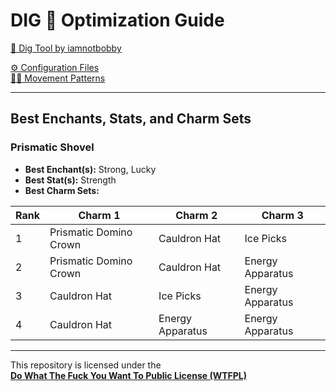 # DIG 💛 Optimization Guide

[🥄 Dig Tool by iamnotbobby](https://github.com/iamnotbobby/dig-tool)  

[⚙️ Configuration Files](KC-Config-Suite/)  
[🚶‍➡️ Movement Patterns](KC-Config-Suite/Pattern_Suite/)

---

## Best Enchants, Stats, and Charm Sets

### Prismatic Shovel
- **Best Enchant(s):** Strong, Lucky
- **Best Stat(s):** Strength
- **Best Charm Sets:**

| Rank | Charm 1                | Charm 2                | Charm 3                |
|------|------------------------|------------------------|------------------------|
| 1    | Prismatic Domino Crown | Cauldron Hat           | Ice Picks              |
| 2    | Prismatic Domino Crown | Cauldron Hat           | Energy Apparatus       |
| 3    | Cauldron Hat           | Ice Picks              | Energy Apparatus       |
| 4    | Cauldron Hat           | Energy Apparatus       | Energy Apparatus       |

---

This repository is licensed under the  
[**Do What The Fuck You Want To Public License (WTFPL)**](LICENSE)
